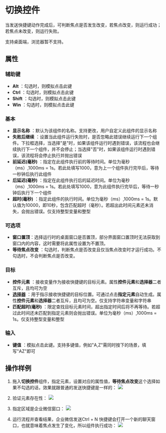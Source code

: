 # 切换控件

当发送快捷键动作完成后，可判断焦点是否发生改变，若焦点改变，则运行成功；若焦点未改变，则运行失败。

支持桌面端，浏览器暂不支持。

## 属性

### 辅助键

- **Alt** ：勾选时，则模拟点击此键
- **Ctrl** ：勾选时，则模拟点击此键
- **Shift** ：勾选时，则模拟点击此键
- **Win** ：勾选时，则模拟点击此键

### 基本

- **显示名称** ：默认为该组件的名称。支持更改，用户自定义此组件的显示名称
- **失败后继续** ：设置当此组件运行失败时，是否忽略此错误继续运行下一个组件。下拉框选择，当选择"是"时，如果该组件运行时遇到错误，该流程也会继续执行下一个组件，并不会停止；当选择"否"时，如果该组件运行时遇到错误，该流程将会停止执行并抛出错误
- **前延迟(毫秒)** ：指定在此组件执行前的等待时间。单位为毫秒（ms）,1000ms = 1s。若此处填写1000，意为上一个组件执行完毕后，等待一秒钟后执行此组件
- **后延迟(毫秒)** ：指定在此组件执行后的延迟时间。单位为毫秒（ms）,1000ms = 1s。若此处填写1000，意为此组件执行完毕后，等待一秒钟后执行下一个组件
- **超时(毫秒)** ：指定此组件的执行时间。单位为毫秒（ms）,1000ms = 1s。默认值为10000，即10秒，包含匹配超时（毫秒）。若超出此时间元素还未消失，会抛出错误。仅支持整型变量和整型

### 可选项

- **窗口置顶**：选择运行时的桌面窗口是否置顶，部分界面窗口置顶时无法获取到窗口内的内容，这时需要将此属性设置为不置顶。
- **等待焦点改变** ：勾选时，判断焦点是否改变且仅当焦点改变时才运行成功。不勾选时，不会判断焦点是否改变。

### 目标

- **控件元素** ：接收变量作为接收快捷键的目标元素。属性**控件元素**和**选择器**二者互斥，且均可为空
- **[选择器](../../Appendix/Selector.md?_v=v2020.4)** ：用于指示接收快捷键的目标位置。可通过点击**指定元素**自动生成。属性**控件元素**和**选择器**二者互斥，且均可为空。仅支持字符串变量和字符串
- **匹配超时(毫秒)** ：限定查找目标元素时间，超出指定时间后将不再等待。若超过此时间还未匹配到指定元素则会抛出错误。单位为毫秒（ms）,1000ms = 1s。仅支持整型变量和整型

### 输入

- **键值** ：模拟点击此键。支持多键值，例如"A,Z"需同时按下的场景，填写"AZ"即可

## 操作样例

1. 拖入**切换控件**组件，指定元素，设置对应的属性值，**等待焦点改变**这个选择如果不勾选的话，效果就跟普通的发送快捷键是一样的：
![](https://docimages.blob.core.chinacloudapi.cn/images/Activities/SwitchControl1.png)

2. 验证元素存在性：
![](https://docimages.blob.core.chinacloudapi.cn/images/Activities/SwitchControl2.png)

3. 指定区域是企业微信窗口：
![](https://docimages.blob.core.chinacloudapi.cn/images/Activities/SwitchControl_selectedZone.png)

4. 运行流程并查看结果，企业微信发送Ctrl + N 快捷键会打开一个新的聊天窗口，也就意味着焦点发生了变化，所以组件执行成功：
![](https://docimages.blob.core.chinacloudapi.cn/images/Activities/SwitchControl1.png)
